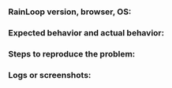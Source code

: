 
### RainLoop version, browser, OS:

### Expected behavior and actual behavior:

### Steps to reproduce the problem:

### Logs or screenshots:
